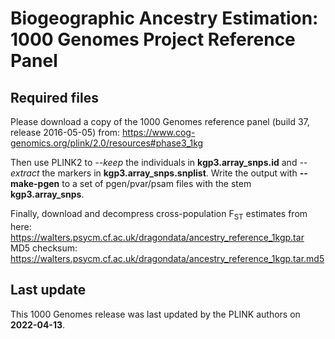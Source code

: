 # Biogeographic Ancestry Estimation: 1000 Genomes Project Reference Panel

## Required files
Please download a copy of the 1000 Genomes reference panel (build 37, release 2016-05-05) from:
https://www.cog-genomics.org/plink/2.0/resources#phase3_1kg

Then use PLINK2 to *--keep* the individuals in **kgp3.array_snps.id** and *--extract* the markers in **kgp3.array_snps.snplist**.
Write the output with **--make-pgen** to a set of pgen/pvar/psam files with the stem **kgp3.array_snps**.

Finally, download and decompress cross-population F<sub>ST</sub> estimates from here: https://walters.psycm.cf.ac.uk/dragondata/ancestry_reference_1kgp.tar
MD5 checksum: https://walters.psycm.cf.ac.uk/dragondata/ancestry_reference_1kgp.tar.md5

## Last update
This 1000 Genomes release was last updated by the PLINK authors on **2022-04-13**.
